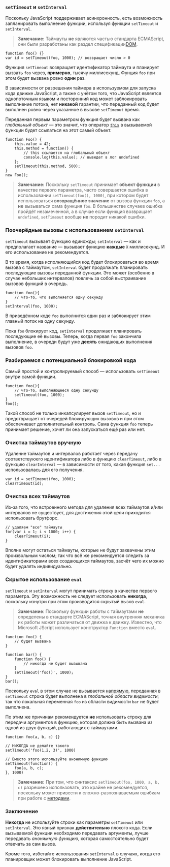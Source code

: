 ### `setTimeout` и `setInterval`

Поскольку JavaScript поддерживает асинхронность, есть возможность запланировать выполнение функции, используя функции `setTimeout` и `setInterval`.

> **Замечание:** Таймауты **не** являются частью стандарта ECMAScript, они были разработаны как раздел спецификации[DOM][1].

    function foo() {}
    var id = setTimeout(foo, 1000); // возвращает число > 0

Функция `setTimeout` возвращает идентификатор таймаута и планирует вызвать `foo` через, **примерно**, тысячу миллисекунд. Фунция `foo` при этом будет вызвана ровно **один** раз.

В зависимости от разрешения таймера в используемом для запуска кода движке JavaScript, а также с учётом того, что JavaScript является однопоточным языком и посторонний код может заблокировать выполнение потока, нет **никакой** гарантии, что переданный код будет выполнен ровно через указанное в вызове `setTimeout` время.

Переданная первым параметром функция будет вызвана как *глобальный объект* — это значит, что оператор [`this`](#function.this) в вызываемой функции будет ссылаться на этот самый объект.

    function Foo() {
        this.value = 42;
        this.method = function() {
            // this ссылается на глобальный объект
            console.log(this.value); // выведет в лог undefined
        };
        setTimeout(this.method, 500);
    }
    new Foo();


> **Замечание:** Поскольку `setTimeout` принимает **объект функции** в качестве первого параметра, часто совершается ошибка в использовании `setTimeout(foo(), 1000)`, при котором будет использоваться **возвращённое значение** от вызова функции `foo`, а **не** вызываться сама функция `foo`. В большинстве случаев ошибка пройдёт незамеченной, а в случае если функция возвращает `undefined`, `setTimeout` вообще **не** породит никакой ошибки.

### Поочерёдные вызовы с использованием `setInterval`

`setTimeout` вызывает функцию единожды; `setInterval` — как и предполагает название — вызывает функцию **каждые** `X` миллисекунд. И его использование не рекомендуется.

В то время, когда исполняющийся код будет блокироваться во время вызова с таймаутом, `setInterval` будет продолжать планировать последующие вызовы переданной функции. Это может (особенно в случае небольших интервалов) повлечь за собой выстраивание вызовов функций в очередь.

    function foo(){
        // что-то, что выполняется одну секунду
    }
    setInterval(foo, 1000);

В приведённом коде `foo` выполнится один раз и заблокирует этим главный поток на одну секунду.

Пока `foo` блокирует код, `setInterval` продолжает планировать последующие её вызовы. Теперь, когда первая `foo` закончила выполнение, в очереди будут уже **десять** ожидающих выполнения вызовов `foo`.

### Разбираемся с потенциальной блокировкой кода

Самый простой и контролируемый способ — использовать `setTimeout` внутри самой функции.

    function foo(){
        // что-то, выполняющееся одну секунду
        setTimeout(foo, 1000);
    }
    foo();

Такой способ не только инкапсулирует вызов `setTimeout`, но и предотвращает от очередей блокирующих вызовов и при этом обеспечивает дополнительный контроль. Сама функция `foo` теперь принимает решение, хочет ли она запускаться ещё раз или нет.

### Очистка таймаутов вручную

Удаление таймаутов и интервалов работает через передачу соответствуюего идентификатора либо в функцию `clearTimeout`, либо в функцию `clearInterval` — в зависимости от того, какая функция `set...` использовалась для его получения.

    var id = setTimeout(foo, 1000);
    clearTimeout(id);

### Очистка всех таймаутов

Из-за того, что встроенного метода для удаления всех таймаутов и/или интервалов не существует, для достижения этой цели приходится использовать брутфорс.

    // удаляем "все" таймауты
    for(var i = 1; i < 1000; i++) {
        clearTimeout(i);
    }

Вполне могут остаться таймауты, которые не будут захвачены этим произвольным числом; так что всё же рекомендуется следить за идентификаторами всех создающихся таймаутов, засчёт чего их можно будет удалять индивидуально.

### Скрытое использование `eval`

`setTimeout` и `setInterval` могут принимать строку в качестве первого параметра. Эту возможность не следует использовать **никогда**, поскольку изнутри при этом производится скрытый вызов `eval`.

> **Замечание**: Поскольку функции работы с таймаутами **не** определены в стандарте ECMAScript, точная внутренняя механика их работы может различаться от движка к движку. Известно, что Microsoft JScript использует конструктор `Function` вместо `eval`.

    function foo() {
        // будет вызвана
    }

    function bar() {
        function foo() {
            // никогда не будет вызывана
        }
        setTimeout('foo()', 1000);
    }
    bar();

Поскольку `eval` в этом случае не вызывается [напрямую](#core.eval), переданная в `setTimeout` строка будет выполнена в *глобальной области видимости*; так что локальная переменная `foo` из области видимости `bar` не будет выполнена.

По этим же причинам рекомендуется **не** использовать строку для передачи аргументов в функцию, которая должна быть вызвана из одной из двух функций, работающих с таймаутами.

    function foo(a, b, c) {}

    // НИКОГДА не делайте такого
    setTimeout('foo(1,2, 3)', 1000)

    // Вместо этого используйте анонимную функцию
    setTimeout(function() {
        foo(a, b, c);
    }, 1000)

> **Замечание:** При том, что синтаксис `setTimeout(foo, 1000, a, b, c)` разрешено использовать, это крайне не рекомендуется, поскольку может привести к сложно-разпознаваемым ошибкам при работе с [методами](#function.this).

### Заключение

**Никогда** не используйте строки как параметры `setTimeout` или `setInterval`. Это явный признак **действительно** плохого кода. Если вызываемой функции необходимо передавать аргументы, лучше передавать *анонимную функцию*, которая самостоятельно будет отвечать за сам вызов.

Кроме того, избегайте использования `setInterval` в случаях, когда его планировщик может блокировать выполнение JavaScript.

[1]: http://ru.wikipedia.org/wiki/Document_Object_Model

